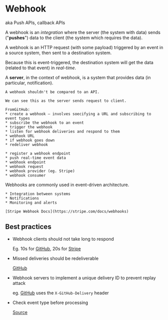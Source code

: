 # Webhook

aka Push APIs, callback APIs

A webhook is an _integration_ where the server (the system with data) sends ("**pushes**") data to the client (the system which requires the data).

A webhook is an HTTP request (with some payload) triggered by an event in a source system, then sent to a destination system.

Because this is event-triggered, the destination system will get the data (related to that event) in _real-time_.

A **server**, in the context of webhook, is a system that provides data (in particular, notification).

~~~admonish note title="Webhook vs. API integration"
A webhook shouldn't be compared to an API. 
~~~

~~~admonish hint
We can see this as the server sends request to client.
~~~

~~~admonish note title="Vocabulary"
FromGitHub:
* create a webhook — involves soecifying a URL and subscribing to event types
* subscribe the webhook to an event
* trigger the webhook
* listen for webhook deliveries and respond to them
* webhook URL
* if webhook goes down
* redeliver webhook

* register a webhook endpoint
* push real-time event data
* webhook endpoint
* webhook request
* webhook provider (eg. Stripe)
* webhook consumer
~~~

Webhooks are commonly used in event-driven architecture. 

~~~admonish example title="Uses"
* Integration between systems
* Notifications
* Monitoring and alerts

[Stripe Webhook Docs](https://stripe.com/docs/webhooks)
~~~

## Best practices

* Webhook clients should not take long to respond

  Eg. 10s for [GitHub](https://docs.github.com/en/webhooks/using-webhooks/best-practices-for-using-webhooks#respond-within-10-seconds), 20s for [Stripe](https://stackoverflow.com/a/71445729) 

* Missed deliveries should be redeliverable

  [GitHub](https://docs.github.com/en/webhooks/testing-and-troubleshooting-webhooks/redelivering-webhooks)

* Webhook servers to implement a unique delivery ID to prevent replay attack

  eg. [GitHub](https://docs.github.com/en/webhooks/using-webhooks/best-practices-for-using-webhooks#use-the-x-github-delivery-header) uses the `X-GitHub-Delivery` header

* Check event type before processing

  [Source](https://docs.github.com/en/webhooks/using-webhooks/best-practices-for-using-webhooks#check-the-event-type-and-action-before-processing-the-event)
